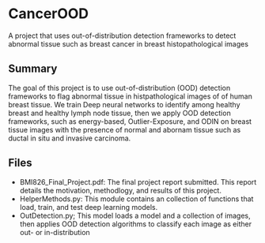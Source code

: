 # CancerOOD
A project that uses out-of-distribution detection frameworks to detect abnormal tissue such as breast cancer in breast histopathological images

## Summary
The goal of this project is to use out-of-distribution (OOD) detection frameworks to flag abnormal tissue in histpathological images of of human breast tissue. We train Deep neural networks to identify among healthy breast and healthy lymph node tissue, then we apply OOD detection frameworks, such as energy-based, Outlier-Exposure, and ODIN on breast tissue images with the presence of normal and abornam tissue such as ductal in situ and invasive carcinoma.

## Files
- BMI826_Final_Project.pdf: The final project report submitted. This report details the motivation, methodlogy, and results of this project.
- HelperMethods.py: This module contains an collection of functions that load, train, and test deep learning models.
- OutDetection.py; This model loads a model and a collection of images, then applies OOD detection algorithms to classify each image as either out- or in-distribution
